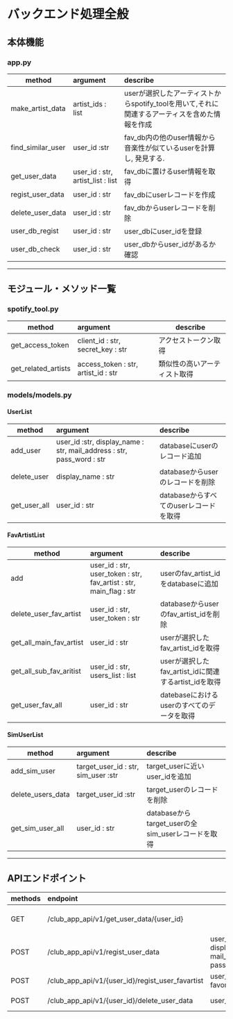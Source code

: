 # バックエンド処理全般

## 本体機能

### app.py

| method | argument | describe |
| ------- | :------- | :------ |
| make_artist_data | artist_ids : list | userが選択したアーティストからspotify_toolを用いて,それに関連するアーティスを含めた情報を作成 |
| find_similar_user | user_id :str | fav_db内の他のuser情報から音楽性が似ているuserを計算し, 発見する. |
| get_user_data | user_id : str, artist_list : list | fav_dbに置けるuser情報を取得 |
| regist_user_data | user_id : str | fav_dbにuserレコードを作成 |
| delete_user_data | user_id : str | fav_dbからuserレコードを削除 |
| user_db_regist | user_id : str | user_dbにuser_idを登録 |
| user_db_check | user_id : str | user_dbからuser_idがあるか確認 |

***

## モジュール・メソッド一覧

### spotify_tool.py

| method | argument | describe |
| ------- | :------- | -------
| get_access_token | client_id : str, secret_key : str | アクセストークン取得 |
| get_related_artists | access_token : str, artist_id : str | 類似性の高いアーティスト取得 |

### models/models.py

#### UserList

| method | argument | describe |
| ------- | :------- | :------ |
| add_user | user_id :str, display_name : str, mail_address : str, pass_word : str | databaseにuserのレコード追加 |
| delete_user | display_name : str | databaseからuserのレコードを削除 |
| get_user_all | user_id : str | databaseからすべてのuserレコードを取得 |

#### FavArtistList

| method | argument | describe |
| ------- | :------- | :------ |
| add | user_id : str, user_token : str, fav_artist : str, main_flag : str | userのfav_artist_idをdatabaseに追加 |
| delete_user_fav_artist | user_id : str, user_token : str | databaseからuserのfav_artist_idを削除 |
| get_all_main_fav_artist | user_id : str | userが選択したfav_artist_idを取得 |
| get_all_sub_fav_aritist | user_id : str, users_list : list | userが選択したfav_artist_idに関連するartist_idを取得 |
| get_user_fav_all | user_id : str | datebaseにおけるuserのすべてのデータを取得 |

#### SimUserList

| method | argument | describe |
| ------- | :------- | :------ |
| add_sim_user | target_user_id : str, sim_user :str | target_userに近いuser_idを追加 |
| delete_users_data | target_user_id :str | target_userのレコードを削除 |
| get_sim_user_all | user_id : str | databaseからtarget_userの全sim_userレコードを取得 |

***

## APIエンドポイント

| methods | endpoint | data | return |
| ------- | :------- | ---- | ---- |
| GET | /club_app_api/v1/get_user_data/{user_id} | | similar_users, display_name, favorite_artists |
| POST | /club_app_api/v1/regist_user_data | user_id, display_name, mail_add, password | bool(True, False) |
| POST | /club_app_api/v1/{user_id}/regist_user_favartist | user_token, favorite_artists | bool(True, False) |
| POST | /club_app_api/v1/{user_id}/delete_user_data | user_token | bool(True, Flase)
